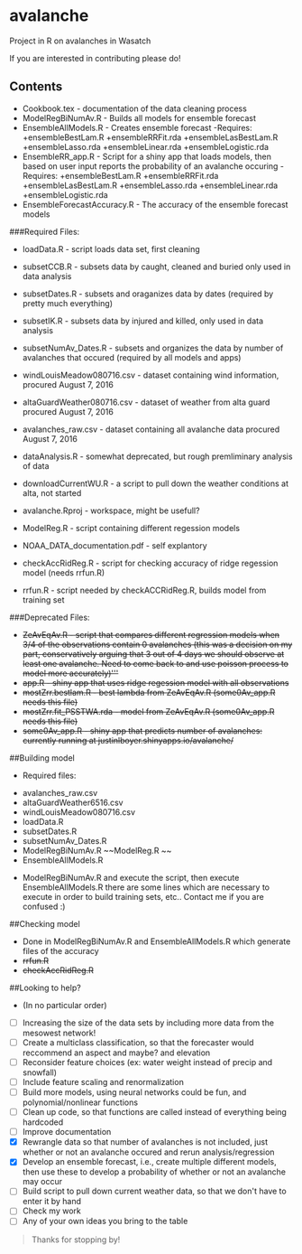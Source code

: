 # avalanche
Project in R on avalanches in Wasatch

If you are interested in contributing please do!
## Contents 
 + Cookbook.tex - documentation of the data cleaning process
 + ModelRegBiNumAv.R - Builds all models for ensemble forecast
 + EnsembleAllModels.R - Creates ensemble forecast
    -Requires:
      +ensembleBestLam.R
      +ensembleRRFit.rda
      +ensembleLasBestLam.R
      +ensembleLasso.rda
      +ensembleLinear.rda
      +ensembleLogistic.rda
 + EnsembleRR_app.R - Script for a shiny app that loads models, then based on user input reports the probability of an avalanche occuring
     -Requires:
      +ensembleBestLam.R
      +ensembleRRFit.rda
      +ensembleLasBestLam.R
      +ensembleLasso.rda
      +ensembleLinear.rda
      +ensembleLogistic.rda
 + EnsembleForecastAccuracy.R - The accuracy of the ensemble forecast models
 
 ###Required Files:
 + loadData.R - script loads data set, first cleaning
 + subsetCCB.R - subsets data by caught, cleaned and buried only used in data analysis
 + subsetDates.R - subsets and oraganizes data by dates (required by pretty much everything)
 + subsetIK.R - subsets data by injured and killed, only used in data analysis
 + subsetNumAv_Dates.R - subsets and organizes the data by number of avalanches that occured (required by all models and apps)
 + windLouisMeadow080716.csv - dataset containing wind information, procured August 7, 2016
 + altaGuardWeather080716.csv - dataset of weather from alta guard procured August 7, 2016
 + avalanches_raw.csv - dataset containing all avalanche data procured August 7, 2016
 + dataAnalysis.R - somewhat deprecated, but rough premliminary analysis of data
 + downloadCurrentWU.R - a script to pull down the weather conditions at alta, not started
 + avalanche.Rproj - workspace, might be usefull?

 + ModelReg.R - script containing different regession models
 + NOAA_DATA_documentation.pdf - self explantory
 
 + checkAccRidReg.R - script for checking accuracy of ridge regession model (needs rrfun.R)
 + rrfun.R - script needed by checkACCRidReg.R, builds model from training set
 
 ###Deprecated Files:
 + ~~ZeAvEqAv.R - script that compares different regression models when 3/4 of the observations contain 0 avalanches (this was a decision on my part, conservatively arguing that 3 out of 4 days we should observe at least one avalanche.  Need to come back to and use poisson process to model more accurately)'''~~
 + ~~app.R - shiny app that uses ridge regession model with all observations~~
 + ~~mostZrr.bestlam.R - best lambda from ZeAvEqAv.R (some0Av_app.R needs this file)~~
 + ~~mostZrr.fit_PSSTWA.rda - model from ZeAvEqAv.R (some0Av_app.R needs this file)~~
 + ~~some0Av_app.R - shiny app that predicts number of avalanches: currently running at justinlboyer.shinyapps.io/avalanche/~~

 
 ##Building model
 - Required files: 
 + avalanches_raw.csv
 + altaGuardWeather6516.csv
 + windLouisMeadow080716.csv
 + loadData.R
 + subsetDates.R
 + subsetNumAv_Dates.R
 + ModelRegBiNumAv.R ~~ModelReg.R ~~
 + EnsembleAllModels.R

 - ModelRegBiNumAv.R and execute the script,  then execute EnsembleAllModels.R there are some lines which are necessary to execute in order to build training sets, etc.. Contact me if you are confused :)
 
 ##Checking model
 + Done in ModelRegBiNumAv.R and EnsembleAllModels.R which generate files of the accuracy
 + ~~rrfun.R~~
 + ~~checkAccRidReg.R~~
 
 ##Looking to help?
 - (In no particular order)
 - [ ] Increasing the size of the data sets by including more data from the mesowest network!
 - [ ] Create a multiclass classification, so that the forecaster would reccommend an aspect and maybe? and elevation
 - [ ] Reconsider feature choices (ex: water weight instead of precip and snowfall)
 - [ ] Include feature scaling and renormalization
 - [ ] Build more models, using neural networks could be fun, and polynomial/nonlinear functions
 - [ ] Clean up code, so that functions are called instead of everything being hardcoded
 - [ ] Improve documentation
 - [x] Rewrangle data so that number of avalanches is not included, just whether or not an avalanche occured and rerun analysis/regression
 - [x] Develop an ensemble forecast, i.e., create multiple different models, then use these to develop a probability of whether or not an avalanche may occur
 - [ ] Build script to pull down current weather data, so that we don't have to enter it by hand
 - [ ] Check my work
 - [ ] Any of your own ideas you bring to the table
 
 >Thanks for stopping by!
